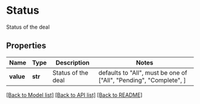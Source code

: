 # Status

Status of the deal 

## Properties
Name | Type | Description | Notes
------------ | ------------- | ------------- | -------------
**value** | **str** | Status of the deal  | defaults to "All",  must be one of ["All", "Pending", "Complete", ]

[[Back to Model list]](../README.md#documentation-for-models) [[Back to API list]](../README.md#documentation-for-api-endpoints) [[Back to README]](../README.md)



